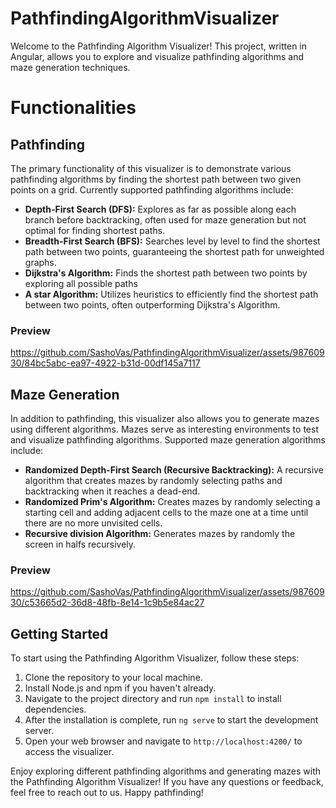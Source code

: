 # PathfindingAlgorithmVisualizer

Welcome to the Pathfinding Algorithm Visualizer! This project, written in Angular, allows you to explore and visualize pathfinding algorithms and maze generation techniques.

# Functionalities

## Pathfinding

The primary functionality of this visualizer is to demonstrate various pathfinding algorithms by finding the shortest path between two given points on a grid. Currently supported pathfinding algorithms include:

* **Depth-First Search (DFS):** Explores as far as possible along each branch before backtracking, often used for maze generation but not optimal for finding shortest paths.
* **Breadth-First Search (BFS):** Searches level by level to find the shortest path between two points, guaranteeing the shortest path for unweighted graphs.
* **Dijkstra's Algorithm:** Finds the shortest path between two points by exploring all possible paths
* **A star Algorithm:** Utilizes heuristics to efficiently find the shortest path between two points, often outperforming Dijkstra's Algorithm.

### Preview

https://github.com/SashoVas/PathfindingAlgorithmVisualizer/assets/98760930/84bc5abc-ea97-4922-b31d-00df145a7117

## Maze Generation

In addition to pathfinding, this visualizer also allows you to generate mazes using different algorithms. Mazes serve as interesting environments to test and visualize pathfinding algorithms. Supported maze generation algorithms include:

* **Randomized Depth-First Search (Recursive Backtracking):** A recursive algorithm that creates mazes by randomly selecting paths and backtracking when it reaches a dead-end.
* **Randomized Prim's Algorithm:** Creates mazes by randomly selecting a starting cell and adding adjacent cells to the maze one at a time until there are no more unvisited cells.
* **Recursive division Algorithm:** Generates mazes by randomly the screen in halfs recursively.

### Preview

https://github.com/SashoVas/PathfindingAlgorithmVisualizer/assets/98760930/c53665d2-36d8-48fb-8e14-1c9b5e84ac27

## Getting Started
To start using the Pathfinding Algorithm Visualizer, follow these steps:

1. Clone the repository to your local machine.
2. Install Node.js and npm if you haven't already.
3. Navigate to the project directory and run `npm install` to install dependencies.
4. After the installation is complete, run `ng serve` to start the development server.
5. Open your web browser and navigate to `http://localhost:4200/` to access the visualizer.

Enjoy exploring different pathfinding algorithms and generating mazes with the Pathfinding Algorithm Visualizer! If you have any questions or feedback, feel free to reach out to us. Happy pathfinding!
